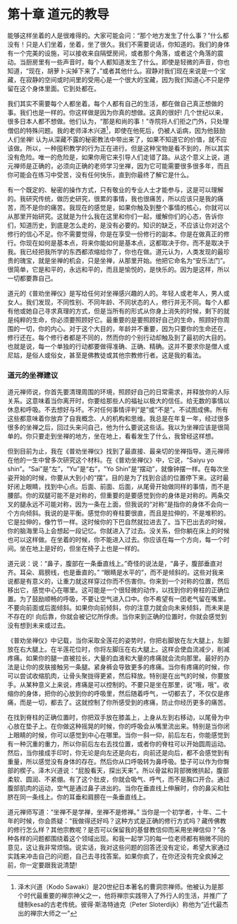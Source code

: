 # 第十章 道元的教导

能够这样坐着的人是很难得的。大家可能会问：“那个地方发生了什么事？”什么都没有！只是人们坐着，坐着，坐了很久。我们不需要说话，你知道的。我们的身体有一个完美的设施，可以接收来自隔壁房间，或者那个角落，或者这个角落的震动。当厨房里有一些声音时，每个人都知道发生了什么。即使是轻微的声音，你也知道，“现在，胡萝卜尖掉下来了，”或者其他什么。寂静对我们现在来说是一个宝藏，在寂静的空间或时间里的受用心是一个很大的宝藏，因为我们知道心不只是停留在这个身体里面。它到处都在。

我们其实不需要每个人都坐着。每个人都有自己的生活，都在做自己真正想做的事。我们也是一样的。你这样做是因为你真的想做。这真的很好! 几个世纪以来，很多日本人都不想做。他们认为，“那是和尚的事！”寺院将人们拒之门外，只处理僧侣的特殊问题。我的老师泽木兴道[^1]，即使在他死后，仍被人诟病，因为他鼓励人们坐禅! 认为从深藏不露的秘密教法中带出来了，如果不知道它的价值，就不应该做。所以，一种囤积教学的行为正在进行。但是这种宝物是看不到的，所以其实没有危险。唯一的危险是，如果你用它来引导人们走错了路。从这个意义上说，道元禅师是正确的，必须向正确的老师学习坐禅，因为它可能需要很多很多年，而且你可能会在练习中受苦，没有任何快乐，直到你最终了解它是什么。

有一个既定的、秘密的操作方式，只有敬业的专业人士才能参与，这是可以理解的。我研究传统，做历史研究，很累的事情，我也很痛苦，所以应该只是我的痛苦，而不是你的痛苦。我现在的感觉是，如果你触及到整个事情的核心，你就可以从那里开始研究。这就是为什么我在这里和你们一起，缓解你们的心态，告诉你们，知道历史，到底是怎么走的，是没有必要的。知识的缺乏，不应该让你对这个修行的信心不足。你不需要觉得，你是在享受一份修行的副本。你是在做真正的修行。你现在如何是基本点，将来你能如何是基本点，这都取决于你，而不是取决于我。我已经把我所学的东西都浓缩给你了，你也在做。道元认为，人类发现的最珍贵的瑰宝，就是坐禅的机会，只是坐禅，从那里开始。他把它命名为“安乐法门”。很简单，它是和平的，永远和平的，而且是愉悦的，是快乐的。因为是这样，所以一切都要靠自己。

道元的《普劝坐禅仪》是写给任何对坐禅感兴趣的人的。年轻人或老年人，男人或女人。我们发现，不同性别、不同年龄、不同状态的人，修行并无不同。每个人都有他或她自己寻求真理的方式，但是当所有的形式从你身上消失的时候，剩下的就是纯粹的生命，你必须要照顾好它。最重要的是要照顾好自己的生命，照顾好你周围的一切，你的内心。对于这个大目的，年龄并不重要，因为只要你的生命还在，修行还在。每个修行者都是不同的，然而你的个别行动却触及到了最初的大目的。也就是说，每一个单独的行动都要做得准确、正确、精确。这并不要求你是僧人或尼姑，是俗人或俗女，甚至是佛教徒或其他宗教修行者。这是我的看法。

### 道元的坐禅建议

道元禅师说，你首先要清理周围的环境，照顾好自己的日常需求，并释放你的人际关系。这意味着当你离开时，你要给那些人的福祉以极大的信任。给无数的事情以休息和呼吸。不去想好与坏。不对任何事情评判“是”或“不是”。不试图成佛。所有这些都意味着你放弃了自我概念、人的机构和思维。我总是在年复一年，经过很多很多的坐禅之后，回过头来问自己，他为什么要说这些话。我以为坐禅应该是很简单的。你只要走到坐禅的地方，坐在地上，看看发生了什么，我曾经这样想。

但到目前为止，我在《普劝坐禅仪》找到了最直接、最亲切的坐禅指导。道元禅师在他的一生中曾多次研究这个材料。在《普劝坐禅仪》中，它说，“Saiyu yo shin”。“Sai”是“左”，“Yu”是“右”，“Yo Shin”是“摆动”，就像钟摆一样。在每次坐姿开始的时候，你要从大到小的“摆”。目的是为了找到合适的位置停下来。这时最好闭上眼睛，找到中心点。后面、前面、后面，从尾骨开始做同样的事情，而不是腰部。你的双腿可能不是对称的，但重要的是要感觉到你的身体是对称的。两条交叉的腿永远不可能对称，因为一条在上面，但我说的“对称”是指你的身体不会向一个方向倾斜。我说的是平衡。感觉你的脊柱要很直，而且是拉伸的，不是堆积的。它是拉伸的，像竹节一样。这时候你的下巴自然就拉进去了。当下巴出去的时候，你的脑海里马上会想起一段记忆。你就进入了过去。没关系，但你躺在床上的时候也可以这样做。在坐着的时候，你不能进入过去。你应该在每一个方向，每一个时间。坐在地上是好的，但坐在椅子上也是一样的。

道元说：说：“鼻子，腹部在一条垂直线上。”奇怪的说法是，“鼻子，腹部垂直对齐。耳朵、肩膀线，也是垂直的。” “眼睛是水平的”，而不是倾斜的。这些对我来说都是有意义的，让重力就这样穿过你而不伤害你。你来到一个对称的位置，然后移出它，感觉中心在哪里。这可能是一个很轻微的动作，以找到你的脊柱的正确位置。为了鼓励顺畅的呼吸，不要让空气进入口中。你不希望有一团老气留在嘴里。不要向前面或后面倾斜。如果你向前倾斜，你的注意力就会向未来倾斜，而未来是不存在的! 向后靠，你就会被记忆所俘虏。当你来到正确的位置时，你就会感觉到没有想到未来或过去。

《普劝坐禅仪》中记载，当你采取全莲花的姿势时，你把右脚放在左大腿上，左脚放在右大腿上。在半莲花位时，你将左脚压在右大腿上。这样会使血流减少，削减疼痛。如果你的腿一直被拉长，大量的血液和大量的疼痛就会流向那里。最好的办法是让你的皮肤接触另一条腿。紧身裤会导致更多的疼痛。当你有疼痛的时候，你可以尝试收缩肌肉，让骨头聚拢得更紧，然后释放。特别是在出气的时候，你要放手。从某种意义上来说，疼痛是可以控制的。不要只是坐在那里，说"哦，哦"。收缩你的身体，把你的心放到你的呼吸里，然后随着呼气，一切都去了，不仅仅是疼痛，而是一切，都去了。这就控制了你所感受到的疼痛，防止你经历更多的痛苦。

在找到脊柱的正确位置时，你把双手放在膝盖上，上身从左到右移动，以尾骨为中心放在垫子上。在你做这种摇晃的时候，你的呼吸会从嘴里流出来。特别是当你闭上眼睛的时候，你可以感觉到中心在哪里。当你一斜一仰，前后左右，你能感觉到有一种沉重的重力，所以你前后左右去找位置，或者你的脊柱可以开始圆周运动。然后，当你接成手印时，你无论是向左还是向右，向前还是向后，都不会感觉到有重量，所以感觉没有身体的存在。然后你从口呼吸转为鼻呼吸。垫子可以作为你臀部的楔子。泽木兴道说：“屁股看天，探出天来”。所以骨盆和背部微微拱起，腹部柔软、圆润、不紧绷。有了这个肚皮，你就会吸气、呼气，而不是胸口开合。通过腹部肌肉的运动，空气是通过鼻子进出的。当你在垂直线上伸展时，你的鼻尖和肚脐在同一条线上。你的耳垂和肩膀在一条垂直线上。

道元禅师写道：“坐禅不是学禅，坐禅不是修禅。” 当你是一个初学者，十年、二十年的时候，你会质疑：“我做得还好吗？这种方式是正确的修行方式吗？藏传佛教的修行怎么样？其他宗教呢？是否可以保留我的基督教信仰而采用坐禅信仰？”各种各样的问题都围绕着这个领域出现。和我一起学习的每一位老师都有稍微不同的意见，这让我非常烦恼。说实话，我对这些问题的回答还没有定论，希望大家通过实践来冲击自己的问题，自己去寻找答案。如果你疯了，在你还没有完全疯掉之前，你一定要跟我说清楚!

[^1]: 泽木兴道（Kodo Sawaki）是20世纪日本著名的曹洞宗禅师。他被认为是那个时代最重要的禅宗神父之一，他将禅宗实践带入了外行人的生活，并推广了缝制kesa的古老传统。彼得·斯洛特迪克（Peter Sloterdijk）称他为“近代最杰出的禅宗大师之一”